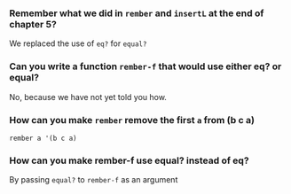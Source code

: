 ### Remember what we did in `rember` and `insertL` at the end of chapter 5?
We replaced the use of `eq?` for `equal?`

### Can you write a function `rember-f` that would use either eq? or equal?
No, because we have not yet told you how.

### How can you make `rember` remove the first `a` from (b c a)
`rember a '(b c a)`

### How can you make rember-f use equal? instead of eq?
By passing `equal?` to `rember-f` as an argument
